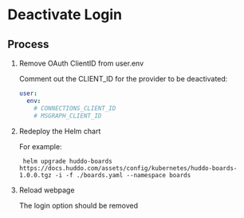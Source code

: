 # Deactivate Login

## Process

1. Remove OAuth ClientID from user.env

    Comment out the CLIENT_ID for the provider to be deactivated:

    ```yaml
    user:
      env:
        # CONNECTIONS_CLIENT_ID
        # MSGRAPH_CLIENT_ID
    ```

1. Redeploy the Helm chart

    For example:

        helm upgrade huddo-boards https://docs.huddo.com/assets/config/kubernetes/huddo-boards-1.0.0.tgz -i -f ./boards.yaml --namespace boards

1. Reload webpage

    The login option should be removed